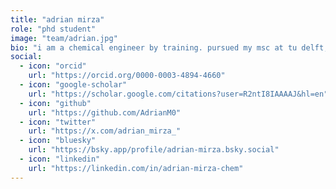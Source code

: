 ```yaml
---
title: "adrian mirza"
role: "phd student"
image: "team/adrian.jpg"
bio: "i am a chemical engineer by training. pursued my msc at tu delft, after which moved to the group as a phd student."
social:
  - icon: "orcid"
    url: "https://orcid.org/0000-0003-4894-4660"
  - icon: "google-scholar"
    url: "https://scholar.google.com/citations?user=R2ntI8IAAAAJ&hl=en"
  - icon: "github"
    url: "https://github.com/AdrianM0"
  - icon: "twitter"
    url: "https://x.com/adrian_mirza_"
  - icon: "bluesky"
    url: "https://bsky.app/profile/adrian-mirza.bsky.social"
  - icon: "linkedin"
    url: "https://linkedin.com/in/adrian-mirza-chem"
---
```

